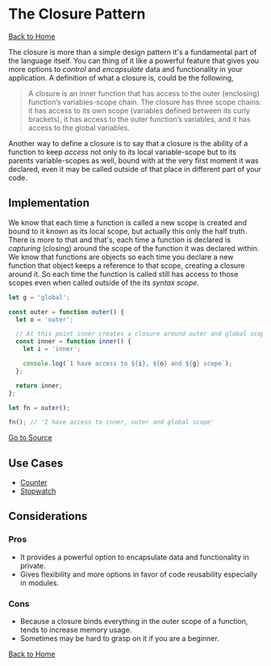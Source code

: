 # The Closure Pattern #

[Back to Home](../../../)

The closure is more than a simple design pattern it's a fundamental part of the language itself. You can thing of it like a powerful feature that gives you more options to *control* and *encapsulate* data and functionality in your application. A definition of what a closure is, could be the following,

>A closure is an inner function that has access to the outer (enclosing) function’s variables-scope chain. The closure has three scope chains: it has access to its own scope (variables defined between its curly brackets), it has access to the outer function’s variables, and it has access to the global variables.

Another way to define a closure is to say that a closure is the ability of a function to keep *access* not only to its local variable-scope but to its parents variable-scopes as well, bound with at the very first moment it was declared, even it may be called outside of that place in different part of your code.

## Implementation ##

We know that each time a function is called a new scope is created and bound to it known as its local scope, but actually this only the half truth. There is more to that and that's, each time a function is declared is *capturing* (closing) around the scope of the function it was declared within. We know that functions are objects so each time you declare a new function that object keeps a reference to that scope, creating a closure around it. So each time the function is called still has access to those scopes even when called outside of the its *syntax scope*.

```JavaScript
let g = 'global';

const outer = function outer() {
  let o = 'outer';

  // At this point inner creates a closure around outer and global scope
  const inner = function inner() {
    let i = 'inner';

    console.log(`I have access to ${i}, ${o} and ${g} scope`);
  };

  return inner;
};

let fn = outer();

fn(); // 'I have access to inner, outer and global scope'
```

[Go to Source](index.js)

## Use Cases ##
* [Counter](counter.js)
* [Stopwatch](stopwatch.js)

## Considerations ##

### Pros ###
* It provides a powerful option to encapsulate data and functionality in private.
* Gives flexibility and more options in favor of code reusability especially in modules.

### Cons ###
* Because a closure binds everything in the outer scope of a function, tends to increase memory usage.
* Sometimes may be hard to grasp on it if you are a beginner.

[Back to Home](../../../)

